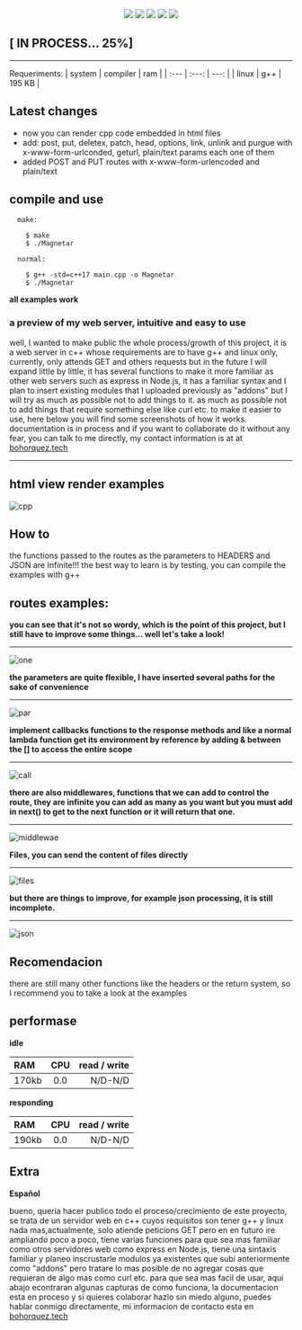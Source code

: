 
 <div align="center"> 
   <img src="https://img.shields.io/static/v1?label=dedicate days&message=5&color=success">
   <img src="https://img.shields.io/static/v1?label=update in&message=days&color=green">
   <img src="https://img.shields.io/static/v1?label=lenguage&message=CPP&color=blue">
   <img src="https://img.shields.io/static/v1?label=standar&message=CPP17&color=red">
   <img src="https://img.shields.io/static/v1?label=CONTRIBUTIONS&message=ALL WELCOME&color=green">   
  
 </div>
 
## [ IN PROCESS... 25%]

<hr/>

 Requeriments:
| system          | compiler            |     ram     |
| :---            |     :---:           |        ---: |
| linux           |  g++                |   195 KB    |


## Latest changes

- now you can render cpp code embedded in html files
- add: post, put, deletex, patch, head, options, link, unlink and purgue with x-www-form-urlconded, geturl, plain/text params each one of them
- added POST and PUT routes with x-www-form-urlencoded and plain/text



## compile and use

```
  make:
  
    $ make 
    $ ./Magnetar
    
  normal:
    
    $ g++ -std=c++17 main.cpp -o Magnetar
    $ ./Magnetar

```
 **all examples work**
### a preview of my web server,  intuitive and easy to use


well, I wanted to make public the whole process/growth of this project, it is a web server in c++ whose requirements are to have g++ and linux only, currently, only attends GET and others requests but in the future I will expand little by little, it has several functions to make it more familiar as other web servers such as express in Node.js, it has a familiar syntax and I plan to insert existing modules that I uploaded previously as "addons" but I will try as much as possible not to add things to it. as much as possible not to add things that require something else like curl etc. to make it easier to use, here below you will find some screenshots of how it works. documentation is in process and if you want to collaborate do it without any fear, you can talk to me directly, my contact information is at  at [bohorquez.tech](https://bohorquez.tech)

<hr />

## html view render examples

![cpp](https://user-images.githubusercontent.com/52190352/181878795-36517e4f-b9e2-4314-b694-2bca2995a8ab.png)



## How to


the functions passed to the routes as the parameters to HEADERS and JSON are Infinite!!!
the best way to learn is by testing, you can compile the examples with g++ 


## routes examples:

**you can see that it's not so wordy, which is the point of this project, but I still have to improve some things... well let's take a look!**
<hr />

![one](https://user-images.githubusercontent.com/52190352/181191086-0534cddc-4122-443f-a7fe-96ce6fef8f6e.png)




**the parameters are quite flexible, I have inserted several paths for the sake of convenience**
<hr />

![par](https://user-images.githubusercontent.com/52190352/181192466-618133a9-454b-4eda-8663-bac2db1a32a3.png)



**implement callbacks functions to the response methods and like a normal lambda function get its environment by reference by adding & between the [] to access the entire scope**
<hr />

![call](https://user-images.githubusercontent.com/52190352/181193685-18e0d75b-b7ac-4eba-824d-9bce5a25137b.png)




**there are also middlewares, functions that we can add to control the route, they are infinite you can add as many as you want but you must add in next() to get to the next function or it will return that one.**
<hr />

![middlewae](https://user-images.githubusercontent.com/52190352/181194266-efb43605-7509-4048-8053-13f99d769013.png)


**Files, you can send the content of files directly**
<hr/>

![files](https://user-images.githubusercontent.com/52190352/181195297-a7a50661-be89-41f1-b698-379b848389db.png)


**but there are things to improve, for example json processing, it is still incomplete.**
<hr />

![json](https://user-images.githubusercontent.com/52190352/181195726-2c49f47c-ba6f-4531-85b5-3c1711232340.png)






## Recomendacion

there are still many other functions like the headers or the return system, so I recommend you to take a look at the examples




## performase

**idle**

| RAM          | CPU            | read / write  |
| :---         |     :---:      |          ---: |
| 170kb        |  0.0           |   N/D-N/D     |

**responding**

| RAM          | CPU            | read / write  |
| :---         |     :---:      |          ---: |
| 190kb        |  0.0           |   N/D-N/D     |









## Extra

**Español**

bueno, queria hacer publico todo el proceso/crecimiento de este proyecto, se trata de un servidor web en c++ cuyos requisitos son tener g++ y linux nada mas,actualmente, solo atiende peticions GET pero en en futuro ire ampliando poco a poco, tiene varias funciones para que sea mas familiar como otros servidores web como express en  Node.js, tiene una sintaxis familiar y planeo inscrustarle modulos ya existentes que subi anteriormente como "addons" pero tratare lo mas posible de no agregar cosas que requieran de algo mas como curl etc. para que sea mas facil de usar, aqui abajo econtraran algunas capturas de como  funciona, la documentacion esta en proceso y si quieres colaborar hazlo sin miedo alguno, puedes hablar conmigo directamente, mi informacion de contacto esta en [bohorquez.tech](https://bohorquez.tech)


